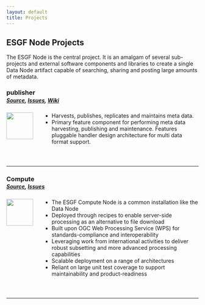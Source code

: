 ```yaml
---
layout: default
title: Projects
---
```


<style>
  ul {
    margin-left: 95px;
  }
  ul ul {
    margin: 0 0 0 45px;
  }
  hr, h4 {
    margin-top: 55px;
  }
  h5 {
    margin-top: -15px;
  }
  img.project-icon {
    height: 70px;
    border: none;
    float: left;
    height: 70px;
    width: 70px;
  }
</style>

## ESGF Node Projects

The ESGF Node is the central project.  It is an amalgam of several
sub-projects and external software components and libraries to create a single
Data Node artifact capable of searching, sharing and posting large amounts of
metadata.  


### publisher

##### [Source][ESGF/esg-publisher], [Issues][ESGF/esg-publisher/issues], [Wiki][ESGF/esg-publisher/wiki]

<img src="{{site.url}}/media/images/publisher.png" class="project-icon">

* Harvests, publishes, replicates and maintains meta data.
* Primary feature component for performing meta data harvesting, publishing
and maintenance. Features pluggable handler design architecture for multi
data format support.


---

### Compute

##### [Source][ESGF/esgf-cwt], [Issues][ESGF/esgf-cwt/issues]

<img src="{{site.url}}/media/images/compute.png" class="project-icon">

* The ESGF Compute Node is a common installation like the Data Node
* Deployed through recipes to enable server-side processing as an alternative to file download
* Built upon OGC Web Processing Service (WPS) for standards-compliance and interoperability
* Leveraging work from international activities to deliver robust subsetting and more advanced processing capabilities
* Scalable deployment on a range of architectures
* Reliant on large unit test coverage to support maintainability and product-readiness
  
---


[ESGF/esg-publisher]:            https://github.com/ESGF/esg-publisher
[ESGF/esg-publisher/issues]:     https://github.com/ESGF/esg-publisher/issues
[ESGF/esg-publisher/wiki]:       https://github.com/ESGF/esg-publisher/wiki


[ESGF/esgf-cwt]:                  https://github.com/ESGF/esgf-cwt
[ESGF/esgf-cwt/issues]:           https://github.com/ESGF/esgf-cwt/issues


